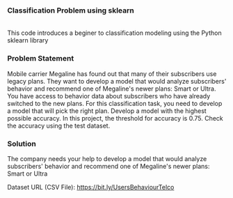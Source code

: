 <h3> Classification Problem using sklearn</h3>
<br>
This code introduces a beginer to classification modeling using the Python sklearn library
<br>
<h3> Problem Statement </h3>
Mobile carrier Megaline has found out that many of their subscribers use legacy plans.
They want to develop a model that would analyze subscribers' behavior and recommend
one of Megaline's newer plans: Smart or Ultra.
You have access to behavior data about subscribers who have already switched to the
new plans. For this classification task, you need to develop a model that will pick the right plan. 
Develop a model with the highest possible accuracy. 
In this project, the threshold for accuracy is 0.75. Check the accuracy using the test dataset.

<br>
<h3> Solution </h3>
The company needs your help to develop a model that would analyze subscribers' behavior and recommend
one of Megaline's newer plans: Smart or Ultra

Dataset URL (CSV File): https://bit.ly/UsersBehaviourTelco